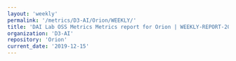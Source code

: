 ```yaml
---
layout: 'weekly'
permalink: '/metrics/D3-AI/Orion/WEEKLY/'
title: 'DAI Lab OSS Metrics Metrics report for Orion | WEEKLY-REPORT-2019-12-15'
organization: 'D3-AI'
repository: 'Orion'
current_date: '2019-12-15'
---
```

